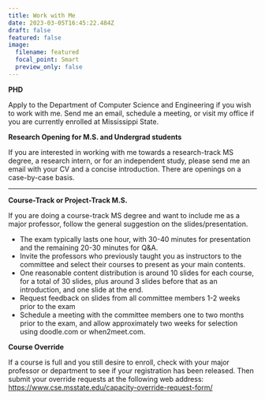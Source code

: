 ```yaml
---
title: Work with Me
date: 2023-03-05T16:45:22.484Z
draft: false
featured: false
image:
  filename: featured
  focal_point: Smart
  preview_only: false
---
```

**PHD** 

Apply to the Department of Computer Science and Engineering if you wish to work with me. Send me an email, schedule a meeting, or visit my office if you are currently enrolled at Mississippi State. 

**Research Opening for M.S. and Undergrad students**
 
If you are interested in working with me towards a research-track MS degree, a research intern, or for an independent study, please send me an email with your CV and a concise introduction. There are openings on a case-by-case basis.


---
**Course-Track or Project-Track M.S.**

If you are doing a course-track MS degree and want to include me as a major professor, follow the general suggestion on the slides/presentation. 
- The exam typically lasts one hour, with 30-40 minutes for presentation and the remaining 20-30 minutes for Q&A. 
- Invite the professors who previously taught you as instructors to the committee and select their courses to present as your main contents. 
- One reasonable content distribution is around 10 slides for each course, for a total of 30 slides, plus around 3 slides before that as an introduction, and one slide at the end.
- Request feedback on slides from all committee members 1-2 weeks prior to the exam
- Schedule a meeting with the committee members one to two months prior to the exam, and allow approximately two weeks for selection using doodle.com or when2meet.com.


**Course Override**

If a course is full and you still desire to enroll, check with your major professor or department to see if your registration has been released. Then submit your override requests at the following web address: https://www.cse.msstate.edu/capacity-override-request-form/